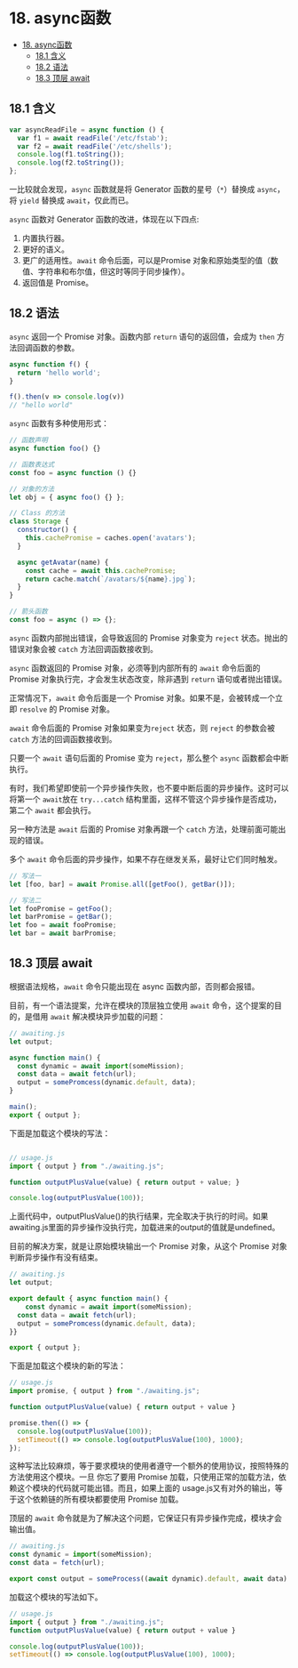 # 18. async函数

<!-- TOC -->

- [18. async函数](#18-async函数)
  - [18.1 含义](#181-含义)
  - [18.2 语法](#182-语法)
  - [18.3 顶层 await](#183-顶层-await)

<!-- /TOC -->

## 18.1 含义

```javascript
var asyncReadFile = async function () {
  var f1 = await readFile('/etc/fstab');
  var f2 = await readFile('/etc/shells');
  console.log(f1.toString());
  console.log(f2.toString());
};
```

一比较就会发现，`async` 函数就是将 Generator 函数的星号（`*`）替换成 `async`，将 `yield` 替换成 `await`，仅此而已。  

`async` 函数对 Generator 函数的改进，体现在以下四点:  

1. 内置执行器。
2. 更好的语义。
3. 更广的适用性。`await` 命令后面，可以是Promise 对象和原始类型的值（数值、字符串和布尔值，但这时等同于同步操作）。
4. 返回值是 Promise。  

## 18.2 语法

`async` 返回一个 Promise 对象。函数内部 `return` 语句的返回值，会成为 `then` 方法回调函数的参数。  

```javascript
async function f() {
  return 'hello world';
}

f().then(v => console.log(v))
// "hello world"
```    

`async` 函数有多种使用形式：   

```js
// 函数声明
async function foo() {}

// 函数表达式
const foo = async function () {}

// 对象的方法
let obj = { async foo() {} };

// Class 的方法
class Storage {
  constructor() {
    this.cachePromise = caches.open('avatars');
  }

  async getAvatar(name) {
    const cache = await this.cachePromise;
    return cache.match(`/avatars/${name}.jpg`);
  }
}

// 箭头函数
const foo = async () => {};
```

`async` 函数内部抛出错误，会导致返回的 Promise 对象变为 `reject` 状态。抛出的错误对象会被 `catch` 方法回调函数接收到。  

`async` 函数返回的 Promise 对象，必须等到内部所有的 `await` 命令后面的 Promise 对象执行完，才会发生状态改变，除非遇到 `return` 语句或者抛出错误。  

正常情况下，`await` 命令后面是一个 Promise 对象。如果不是，会被转成一个立即 `resolve` 的 Promise 对象。  

`await` 命令后面的 Promise 对象如果变为`reject` 状态，则 `reject` 的参数会被 `catch` 方法的回调函数接收到。  

只要一个 `await` 语句后面的 Promise 变为 `reject`，那么整个 `async` 函数都会中断执行。  

有时，我们希望即使前一个异步操作失败，也不要中断后面的异步操作。这时可以将第一个 `await`放在 `try...catch` 结构里面，这样不管这个异步操作是否成功，第二个 `await` 都会执行。  

另一种方法是 `await` 后面的 Promise 对象再跟一个 `catch` 方法，处理前面可能出现的错误。  

多个 `await` 命令后面的异步操作，如果不存在继发关系，最好让它们同时触发。  

```javascript
// 写法一
let [foo, bar] = await Promise.all([getFoo(), getBar()]);

// 写法二
let fooPromise = getFoo();
let barPromise = getBar();
let foo = await fooPromise;
let bar = await barPromise;
```

## 18.3 顶层 await

根据语法规格，`await` 命令只能出现在 async 函数内部，否则都会报错。   

目前，有一个语法提案，允许在模块的顶层独立使用 `await` 命令，这个提案的目的，是借用 `await`
解决模块异步加载的问题：    

```js
// awaiting.js
let output;

async function main() {
  const dynamic = await import(someMission);
  const data = await fetch(url);
  output = somePromcess(dynamic.default, data);
}

main();
export { output };
```     

下面是加载这个模块的写法：    


```js

// usage.js
import { output } from "./awaiting.js";

function outputPlusValue(value) { return output + value; }

console.log(outputPlusValue(100));
```    

上面代码中，outputPlusValue()的执行结果，完全取决于执行的时间。如果awaiting.js里面的异步操作没执行完，加载进来的output的值就是undefined。     

目前的解决方案，就是让原始模块输出一个 Promise 对象，从这个 Promise 对象判断异步操作有没有结束。    

```js
// awaiting.js
let output;

export default { async function main() {
    const dynamic = await import(someMission);
  const data = await fetch(url);
  output = somePromcess(dynamic.default, data);
}}

export { output };
```     

下面是加载这个模块的新的写法：    

```js
// usage.js
import promise, { output } from "./awaiting.js";

function outputPlusValue(value) { return output + value }

promise.then(() => {
  console.log(outputPlusValue(100));
  setTimeout(() => console.log(outputPlusValue(100), 1000);
});
```     

这种写法比较麻烦，等于要求模块的使用者遵守一个额外的使用协议，按照特殊的方法使用这个模块。一旦
你忘了要用 Promise 加载，只使用正常的加载方法，依赖这个模块的代码就可能出错。而且，如果上面的
usage.js又有对外的输出，等于这个依赖链的所有模块都要使用 Promise 加载。     

顶层的 `await` 命令就是为了解决这个问题，它保证只有异步操作完成，模块才会输出值。    

```js
// awaiting.js
const dynamic = import(someMission);
const data = fetch(url);

export const output = someProcess((await dynamic).default, await data)
```      

加载这个模块的写法如下。    

```js
// usage.js
import { output } from "./awaiting.js";
function outputPlusValue(value) { return output + value }

console.log(outputPlusValue(100));
setTimeout(() => console.log(outputPlusValue(100), 1000);
```

